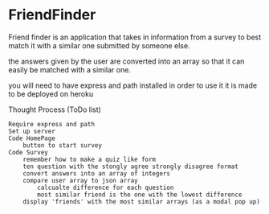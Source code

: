# FriendFinder

Friend finder is an application that takes in information from a survey to best match it with a similar one submitted by someone else.

the answers given by the user are converted into an array so that it can easily be matched with a similar one.

you will need to have express and path installed in order to use it
it is made to be deployed on heroku

Thought Process (ToDo list)

    Require express and path
    Set up server
    Code HomePage
        button to start survey
    Code Survey
        remember how to make a quiz like form
        ten question with the stongly agree strongly disagree format
        convert answers into an array of integers
        compare user array to json array
            calcualte difference for each question
            most similar friend is the one with the lowest difference
        display 'friends' with the most similar arrays (as a modal pop up)
